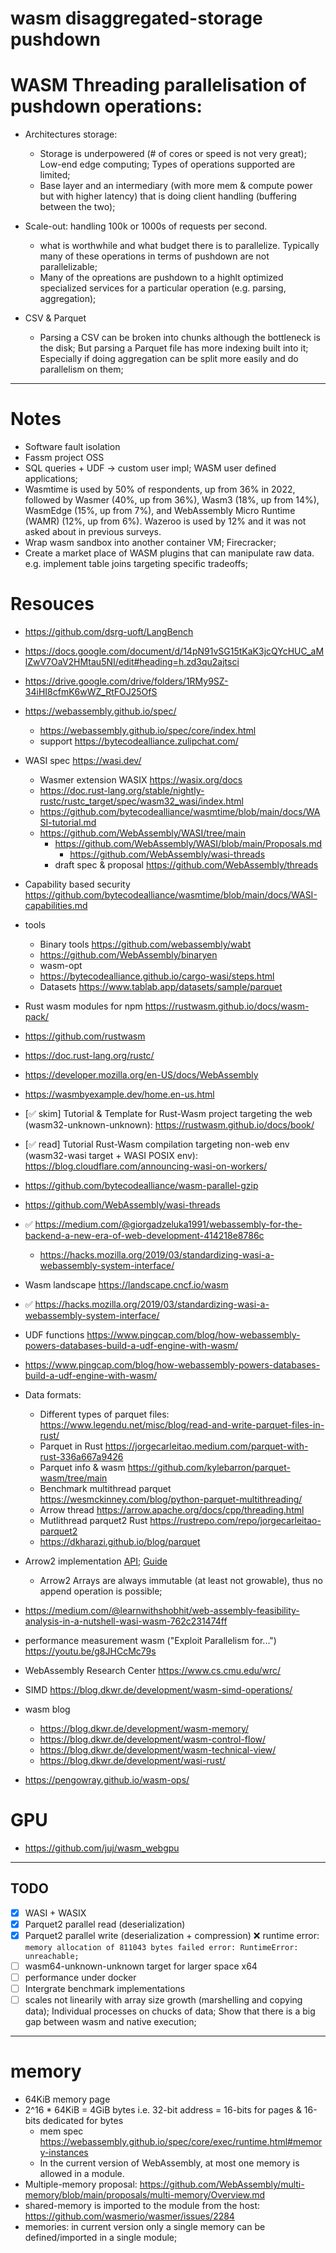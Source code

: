 # wasm disaggregated-storage pushdown


# WASM Threading parallelisation of pushdown operations: 

- Architectures storage: 
    - Storage is underpowered (# of cores or speed is not very great); Low-end edge computing; Types of operations supported are limited; 
    - Base layer and an intermediary (with more mem & compute power but with higher latency) that is doing client handling (buffering between the two); 
	
- Scale-out: handling 100k or 1000s of requests per second. 
    - what is worthwhile and what budget there is to parallelize. Typically many of these operations in terms of pushdown are not parallelizable;
	- Many of the opreations are pushdown to a highlt optimized specialized services for a particular operation (e.g. parsing, aggregation);  

- CSV & Parquet
	- Parsing a CSV can be broken into chunks although the bottleneck is the disk; But parsing a Parquet file has more indexing built into it; Especially if doing aggregation can be split more easily and do parallelism on them; 

___

# Notes
- Software fault isolation
- Fassm project OSS
- SQL queries + UDF → custom user impl; WASM user defined applications;
- Wasmtime is used by 50% of respondents, up from 36% in 2022, followed by Wasmer (40%, up from 36%), Wasm3 (18%, up from 14%), WasmEdge (15%, up from 7%), and WebAssembly Micro Runtime (WAMR) (12%, up from 6%). Wazeroo is used by 12% and it was not asked about in previous surveys.
- Wrap wasm sandbox into another container VM; Firecracker; 
- Create a market place of WASM plugins that can manipulate raw data. e.g. implement table joins targeting specific tradeoffs; 

# Resouces
- https://github.com/dsrg-uoft/LangBench 
- https://docs.google.com/document/d/14pN91vSG15tKaK3jcQYcHUC_aMlZwV7OaV2HMtau5NI/edit#heading=h.zd3qu2ajtsci
- https://drive.google.com/drive/folders/1RMy9SZ-34iHI8cfmK6wWZ_RtFOJ25OfS
- https://webassembly.github.io/spec/
    - https://webassembly.github.io/spec/core/index.html
    - support https://bytecodealliance.zulipchat.com/ 
- WASI spec https://wasi.dev/
    - Wasmer extension WASIX https://wasix.org/docs 
    - https://doc.rust-lang.org/stable/nightly-rustc/rustc_target/spec/wasm32_wasi/index.html 
    - https://github.com/bytecodealliance/wasmtime/blob/main/docs/WASI-tutorial.md 
    - https://github.com/WebAssembly/WASI/tree/main
        - https://github.com/WebAssembly/WASI/blob/main/Proposals.md
            - https://github.com/WebAssembly/wasi-threads
        - draft spec & proposal https://github.com/WebAssembly/threads
- Capability based security https://github.com/bytecodealliance/wasmtime/blob/main/docs/WASI-capabilities.md



- tools
    - Binary tools https://github.com/webassembly/wabt
    - https://github.com/WebAssembly/binaryen
    - wasm-opt
    - https://bytecodealliance.github.io/cargo-wasi/steps.html
    - Datasets https://www.tablab.app/datasets/sample/parquet
-   Rust wasm modules for npm https://rustwasm.github.io/docs/wasm-pack/
- https://github.com/rustwasm
- https://doc.rust-lang.org/rustc/ 
- https://developer.mozilla.org/en-US/docs/WebAssembly
- https://wasmbyexample.dev/home.en-us.html
- [✅ skim] Tutorial & Template for Rust-Wasm project targeting the web (wasm32-unknown-unknown): https://rustwasm.github.io/docs/book/
- [✅ read] Tutorial Rust-Wasm compilation targeting non-web env (wasm32-wasi target + WASI POSIX env): https://blog.cloudflare.com/announcing-wasi-on-workers/
- https://github.com/bytecodealliance/wasm-parallel-gzip
- https://github.com/WebAssembly/wasi-threads 
- ✅ https://medium.com/@giorgadzeluka1991/webassembly-for-the-backend-a-new-era-of-web-development-414218e8786c
    - https://hacks.mozilla.org/2019/03/standardizing-wasi-a-webassembly-system-interface/
- Wasm landscape https://landscape.cncf.io/wasm 
- ✅ https://hacks.mozilla.org/2019/03/standardizing-wasi-a-webassembly-system-interface/
- UDF functions https://www.pingcap.com/blog/how-webassembly-powers-databases-build-a-udf-engine-with-wasm/
- https://www.pingcap.com/blog/how-webassembly-powers-databases-build-a-udf-engine-with-wasm/
- Data formats:
    - Different types of parquet files: https://www.legendu.net/misc/blog/read-and-write-parquet-files-in-rust/
    - Parquet in Rust https://jorgecarleitao.medium.com/parquet-with-rust-336a667a9426
    - Parquet info & wasm https://github.com/kylebarron/parquet-wasm/tree/main
    - Benchmark multithread parquet https://wesmckinney.com/blog/python-parquet-multithreading/
    - Arrow thread https://arrow.apache.org/docs/cpp/threading.html
    - Mutlithread parquet2 Rust https://rustrepo.com/repo/jorgecarleitao-parquet2 
    - https://dkharazi.github.io/blog/parquet 
- Arrow2 implementation [API](https://jorgecarleitao.github.io/arrow2/main/docs/arrow2); [Guide](https://jorgecarleitao.github.io/arrow2/main/guide)
    - Arrow2 Arrays are always immutable (at least not growable), thus no append operation is possible;
- https://medium.com/@learnwithshobhit/web-assembly-feasibility-analysis-in-a-nutshell-wasi-wasm-762c231474ff
- performance measurement wasm ("Exploit Parallelism for...") https://youtu.be/g8JHCcMc79s
- WebAssembly Research Center https://www.cs.cmu.edu/wrc/
- SIMD https://blog.dkwr.de/development/wasm-simd-operations/
- wasm blog
    - https://blog.dkwr.de/development/wasm-memory/
    - https://blog.dkwr.de/development/wasm-control-flow/
    - https://blog.dkwr.de/development/wasm-technical-view/
    - https://blog.dkwr.de/development/wasi-rust/
- https://pengowray.github.io/wasm-ops/

# GPU 
-   https://github.com/juj/wasm_webgpu

___

## TODO
- [x] WASI + WASIX
- [x] Parquet2 parallel read (deserialization)
- [x] Parquet2 parallel write (deserialization + compression) ❌ runtime error: `memory allocation of 811043 bytes failed
error: RuntimeError: unreachable;` 
- [ ] wasm64-unknown-unknown target for larger space x64
- [ ] performance under docker
- [ ] Intergrate benchmark implementations
- [ ] scales not linearily with array size growth (marshelling and copying data); Individual processes on chucks of data; Show that there is a big gap between wasm and native execution; 

___

# memory
- 64KiB memory page
- 2^16 * 64KiB = 4GiB bytes   i.e. 32-bit address = 16-bits for pages & 16-bits dedicated for bytes
    - mem spec https://webassembly.github.io/spec/core/exec/runtime.html#memory-instances 
    - In the current version of WebAssembly, at most one memory is allowed in a module.
- Multiple-memory proposal: https://github.com/WebAssembly/multi-memory/blob/main/proposals/multi-memory/Overview.md
- shared-memory is imported to the module from the host: https://github.com/wasmerio/wasmer/issues/2284
- memories: in current version only a single memory can be defined/imported in a single module; 


